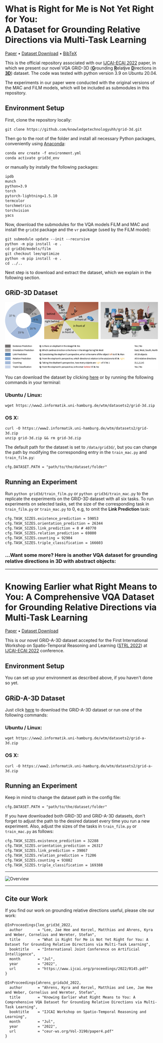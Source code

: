 What is Right for Me is Not Yet Right for You:<br>A Dataset for Grounding Relative Directions via Multi-Task Learning
========

<!-- [Paper](https://arxiv.org/abs/2205.02671) • [Video](toBeInserted) • [BibTex](toBeInserted) • [Dataset Download](https://www2.informatik.uni-hamburg.de/wtm/datasets2/grid-3d.zip) -->
[Paper](https://arxiv.org/abs/2205.02671) • [Dataset Download](https://www2.informatik.uni-hamburg.de/wtm/datasets2/grid-3d.zip) • [BibTeX](https://www.ijcai.org/proceedings/2022/bibtex/145)

This is the official repository associated with our [IJCAI-ECAI 2022](https://ijcai-22.org) paper, in which we present our novel VQA GRiD-3D (<u>**G**</u>rounding <u>**R**</u>elat<u>**i**</u>ve <u>**D**</u>irections in <u>**3D**</u>) dataset. The code was tested with python version 3.9 on Ubuntu 20.04.

The experiments in our paper were conducted with the original versions of the MAC and FiLM models, which will be included as submodules in this repository.

## Environment Setup

First, clone the repository locally:
```
git clone https://github.com/knowledgetechnologyuhh/grid-3d.git
```
Then go to the root of the folder and install all necessary Python packages, conveniently using [Anaconda](https://docs.conda.io/en/latest/):
```
conda env create -f environment.yml
conda activate grid3d_env
```
or manually by instally the following packages:
```
ipdb 
munch
python=3.9 
torch 
pytorch-lightning=1.5.10 
termcolor 
torchmetrics 
torchvision 
yacs 
```
Now, download the submodules for the VQA models FiLM and MAC and install the `grid3d` package and the `vr` package (used by the FiLM model):
```
git submodule update --init --recursive
python -m pip install -e .
cd grid3d/models/film
git checkout lee/optimize
python -m pip install -e .
cd ../..
```

Next step is to download and extract the dataset, which we explain in the following section.

## GRiD-3D Dataset

![Overview](images/grid3d_overview.png)

You can download the dataset by clicking [here](https://www2.informatik.uni-hamburg.de/wtm/datasets2/grid-3d.zip) or by running the following commands in your terminal:

### Ubuntu / Linux:
```
wget https://www2.informatik.uni-hamburg.de/wtm/datasets2/grid-3d.zip
```

### OS X:

```
curl -O https://www2.informatik.uni-hamburg.de/wtm/datasets2/grid-3d.zip
unzip grid-3d.zip && rm grid-3d.zip
```

The default path for the dataset is set to `/data/grid3d/`, but you can change the path by modifying the corresponding entry in the `train_mac.py` and `train_film.py`:
```
cfg.DATASET.PATH = "path/to/the/dataset/folder"
```
## Running an Experiment
Run
`python grid3d/train_film.py` or `python grid3d/train_mac.py` to the replicate the experiments on the GRiD-3D dataset with all six tasks.
To run experiments on selected tasks, set the size of the corresponding task in `train_film.py` or `train_mac.py` to 0, e.g, to omit the **Link Prediction** task: 
```
cfg.TASK_SIZES.existence_prediction = 59053
cfg.TASK_SIZES.orientation_prediction = 26344
cfg.TASK_SIZES.link_prediction = 0 # 40770
cfg.TASK_SIZES.relation_prediction = 69800
cfg.TASK_SIZES.counting = 92904
cfg.TASK_SIZES.triple_classification = 166603
```


### ...Want some more? Here is another VQA dataset for grounding relative directions in 3D with abstract objects:

---
# Knowing Earlier what Right Means to You: A Comprehensive VQA Dataset for Grounding Relative Directions via Multi-Task Learning
[Paper](http://ceur-ws.org/Vol-3190/paper4.pdf) • [Dataset Download](https://www2.informatik.uni-hamburg.de/wtm/datasets2/grid-a-3d.zip)

This is our novel GRiD-A-3D dataset accepted for the First International Workshop on Spatio-Temporal Reasoning and Learning ([STRL 2022](https://strl2022.github.io)) at [IJCAI-ECAI 2022](https://ijcai-22.org) conference. 

## Environment Setup

You can set up your environment as described above, if you haven't done so yet. 

## GRiD-A-3D Dataset

Just click [here](https://www2.informatik.uni-hamburg.de/wtm/datasets2/grid-a-3d.zip) to download the GRiD-A-3D dataset or run one of the following commands: 
### Ubuntu / Linux:
```
wget https://www2.informatik.uni-hamburg.de/wtm/datasets2/grid-a-3d.zip
```

### OS X:

```
curl -O https://www2.informatik.uni-hamburg.de/wtm/datasets2/grid-a-3d.zip
```

## Running an Experiment

Keep in mind to change the dataset path in the config file:
```
cfg.DATASET.PATH = "path/to/the/dataset/folder"
```
If you have downloaded both GRiD-3D and GRiD-A-3D datasets, don't forget to adjust the path to the desired dataset every time you run a new experiment. Also, adjust the sizes of the tasks in `train_film.py` or `train_mac.py` as follows:
```
cfg.TASK_SIZES.existence_prediction = 32288
cfg.TASK_SIZES.orientation_prediction = 26317
cfg.TASK_SIZES.link_prediction = 39867
cfg.TASK_SIZES.relation_prediction = 71206
cfg.TASK_SIZES.counting = 93882
cfg.TASK_SIZES.triple_classification = 169388
```
---

![Overview](images/grid-a-3d_overview.jpg)

---

## Cite our Work

If you find our work on grounding relative directions useful, please cite our work:

```
@InProceedings{lee_grid3d_2022,
  author       = "Lee, Jae Hee and Kerzel, Matthias and Ahrens, Kyra and Weber, Cornelius and Wermter, Stefan",
  title        = "What is Right for Me is Not Yet Right for You: A Dataset for Grounding Relative Directions via Multi-Task Learning",
  booktitle    = "International Joint Conference on Artificial Intelligence",
  month        = "Jul",
  year         = "2022",
  url          = "https://www.ijcai.org/proceedings/2022/0145.pdf"
}
```
```
@InProceedings{ahrens_grida3d_2022,
  author       = "Ahrens, Kyra and Kerzel, Matthias and Lee, Jae Hee and Weber, Cornelius and Wermter, Stefan",
  title        = "Knowing Earlier what Right Means to You: A Comprehensive VQA Dataset for Grounding Relative Directions via Multi-Task Learning",
  booktitle    = "IJCAI Workshop on Spatio-Temporal Reasoning and Learning",
  month        = "Jul",
  year         = "2022",
  url          = "ceur-ws.org/Vol-3190/paper4.pdf"
}
```
